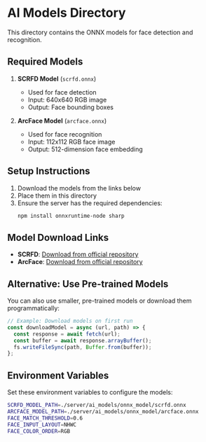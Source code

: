 # AI Models Directory

This directory contains the ONNX models for face detection and recognition.

## Required Models

1. **SCRFD Model** (`scrfd.onnx`)
   - Used for face detection
   - Input: 640x640 RGB image
   - Output: Face bounding boxes

2. **ArcFace Model** (`arcface.onnx`)
   - Used for face recognition
   - Input: 112x112 RGB face image
   - Output: 512-dimension face embedding

## Setup Instructions

1. Download the models from the links below
2. Place them in this directory
3. Ensure the server has the required dependencies:
   ```bash
   npm install onnxruntime-node sharp
   ```

## Model Download Links

- **SCRFD**: [Download from official repository](https://github.com/deepinsight/insightface/tree/master/python-package/insightface/model_zoo)
- **ArcFace**: [Download from official repository](https://github.com/deepinsight/insightface/tree/master/python-package/insightface/model_zoo)

## Alternative: Use Pre-trained Models

You can also use smaller, pre-trained models or download them programmatically:

```javascript
// Example: Download models on first run
const downloadModel = async (url, path) => {
  const response = await fetch(url);
  const buffer = await response.arrayBuffer();
  fs.writeFileSync(path, Buffer.from(buffer));
};
```

## Environment Variables

Set these environment variables to configure the models:

```bash
SCRFD_MODEL_PATH=./server/ai_models/onnx_model/scrfd.onnx
ARCFACE_MODEL_PATH=./server/ai_models/onnx_model/arcface.onnx
FACE_MATCH_THRESHOLD=0.6
FACE_INPUT_LAYOUT=NHWC
FACE_COLOR_ORDER=RGB
```
